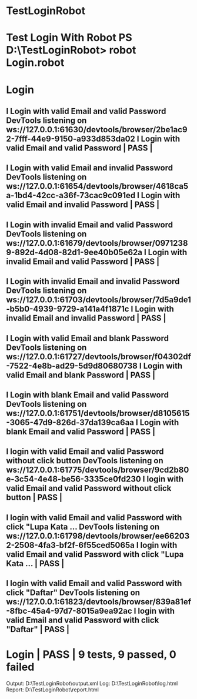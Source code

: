 # TestLoginRobot
Test Login With Robot
PS D:\TestLoginRobot> robot Login.robot
==============================================================================
Login
==============================================================================
I Login with valid Email and valid Password
DevTools listening on ws://127.0.0.1:61630/devtools/browser/2be1ac92-7fff-44e9-9150-a933d853da02
I Login with valid Email and valid Password                           | PASS |
------------------------------------------------------------------------------
I Login with valid Email and invalid Password
DevTools listening on ws://127.0.0.1:61654/devtools/browser/4618ca5a-1bd4-42cc-a36f-73cac9c091ed
I Login with valid Email and invalid Password                         | PASS |
------------------------------------------------------------------------------
I Login with invalid Email and valid Password
DevTools listening on ws://127.0.0.1:61679/devtools/browser/09712389-892d-4d08-82d1-9ee40b05e62a
I Login with invalid Email and valid Password                         | PASS |
------------------------------------------------------------------------------
I Login with invalid Email and invalid Password
DevTools listening on ws://127.0.0.1:61703/devtools/browser/7d5a9de1-b5b0-4939-9729-a141a4f1871c
I Login with invalid Email and invalid Password                       | PASS |
------------------------------------------------------------------------------
I Login with valid Email and blank Password
DevTools listening on ws://127.0.0.1:61727/devtools/browser/f04302df-7522-4e8b-ad29-5d9d80680738
I Login with valid Email and blank Password                           | PASS |
------------------------------------------------------------------------------
I Login with blank Email and valid Password
DevTools listening on ws://127.0.0.1:61751/devtools/browser/d8105615-3065-47d9-826d-37da139ca6aa
I Login with blank Email and valid Password                           | PASS |
------------------------------------------------------------------------------
I login with valid Email and valid Password without click button
DevTools listening on ws://127.0.0.1:61775/devtools/browser/9cd2b80e-3c54-4e48-be56-3335ce0fd230
I login with valid Email and valid Password without click button      | PASS |
------------------------------------------------------------------------------
I login with valid Email and valid Password with click "Lupa Kata ...
DevTools listening on ws://127.0.0.1:61798/devtools/browser/ee662032-2508-4fa3-bf2f-6f55ced5065a
I login with valid Email and valid Password with click "Lupa Kata ... | PASS |
------------------------------------------------------------------------------
I login with valid Email and valid Password with click "Daftar"
DevTools listening on ws://127.0.0.1:61823/devtools/browser/839a81ef-8fbc-45a4-97d7-8015a9ea92ac
I login with valid Email and valid Password with click "Daftar"       | PASS |
------------------------------------------------------------------------------
Login                                                                 | PASS |
9 tests, 9 passed, 0 failed
==============================================================================
Output:  D:\TestLoginRobot\output.xml
Log:     D:\TestLoginRobot\log.html
Report:  D:\TestLoginRobot\report.html
